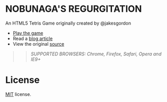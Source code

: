 NOBUNAGA'S REGURGITATION
========================

An HTML5 Tetris Game originally created by @jakesgordon

 * [Play the game](http://sandbox.deafinbothears.com/gintama-tetris/)
 * Read a [blog article](http://codeincomplete.com/posts/2011/10/10/javascript_tetris/)
 * View the original [source](https://github.com/jakesgordon/javascript-tetris)

>> _*SUPPORTED BROWSERS*: Chrome, Firefox, Safari, Opera and IE9+_

License
=======

[MIT](http://en.wikipedia.org/wiki/MIT_License) license.


